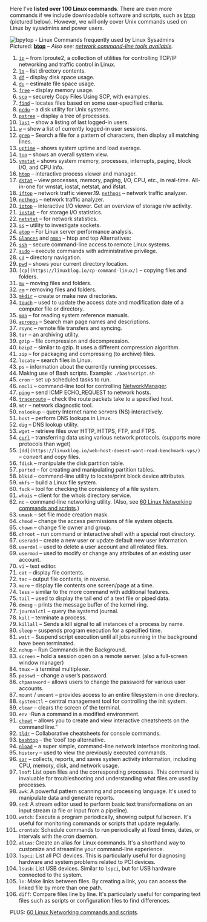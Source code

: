 
Here I've **listed over 100 Linux commands**. There are even more commands if we include downloadable software and scripts, such as  [btop](https://linuxblog.io/btop-the-htop-alternative/)  (pictured below). However, we will only cover Unix commands used on Linux by sysadmins and power users.

![bpytop - Linux Commands frequently used by Linux Sysadmins](https://static.linuxblog.io/wp-content/uploads/2020/10/bpytop-868x469.png "bpytop - Linux Commands frequently used by Linux Sysadmins")  
Pictured:  **[btop](https://linuxblog.io/btop-the-htop-alternative/)**  – *Also see: [network command-line tools available](https://linuxblog.io/linux-networking-commands-scripts/).*

1.  [`ip`](https://linuxblog.io/ip-command-from-iproute2-utilities-for-tcp-ip-networking-in-linux/)  – from Iproute2, a collection of utilities for controlling TCP/IP networking and traffic control in Linux.  
2.  [`ls`](https://linuxblog.io/ls-command-with-examples/)  – list directory contents.  
3.  [`df`](https://linuxblog.io/df-command-in-linux-with-examples/)  – display disk space usage.  
4.  [`du`](https://linuxblog.io/du-estimate-and-summarize-file-and-directory-space-usage-on-linux/)  – estimate file space usage.  
5.  [`free`](https://linuxblog.io/measure-web-server-memory-usage-correctly/)  – display memory usage.  
6.  [`scp`](https://linuxblog.io/linux-securely-copy-files-using-scp/)  – securely Copy Files Using SCP, with examples.  
7.  [`find`](https://linuxblog.io/using-the-find-command-in-linux-with-examples/)  – locates files based on some user-specified criteria.  
8.  [`ncdu`](https://linuxblog.io/linux-ncdu-manage-large-directories/)  – a disk utility for Unix systems.  
9.  [`pstree`](https://linuxblog.io/pstree-command-in-linux-examples/)  – display a tree of processes.  
10.  [`last`](https://linuxblog.io/last-command-in-linux-with-examples-view-history-of-user-logins/)  – show a listing of last logged-in users.  
11.  [`w`](https://linuxblog.io/linux-commands-frequently-used-by-linux-sysadmins-part-1/)  – show a list of currently logged-in user sessions.  
12.  [`grep`](https://linuxblog.io/grep-command-in-linux-w-examples/)  – Search a file for a pattern of characters, then display all matching lines.
13.  [`uptime`](https://linuxblog.io/uptime-command-linux/) – shows system uptime and load average.  
14.  [`top`](https://linuxblog.io/linux-top-customize-it/) – shows an overall system view.  
15.  [`vmstat`](https://linuxblog.io/linux-server-need-ram-upgrade-lets-check-free-top-vmstat-sar/) – shows system memory, processes, interrupts, paging, block I/O, and CPU info.  
16.  [`htop`](https://linuxblog.io/htop-quick-guide-customization/) – interactive process viewer and manager.  
17.  [`dstat`](https://linuxblog.io/dstat-command-in-linux-examples/) – view processes, memory, paging, I/O, CPU, etc., in real-time. All-in-one for vmstat, iostat, netstat, and ifstat.  
18.  [`iftop`](https://linuxblog.io/iftop-command-in-linux-w-examples/)  – network traffic viewer.19.  [`nethogs`](https://github.com/raboof/nethogs) – network traffic analyzer.  
19.  [`nethogs`](https://github.com/raboof/nethogs) – network traffic analyzer.
20.  [`iotop`](https://linuxblog.io/iotop-command-in-linux-w-examples/) – interactive I/O viewer. Get an overview of storage r/w activity.  
21.  [`iostat`](https://linuxblog.io/iostat-command-in-linux-with-examples/) – for storage I/O statistics.  
22.  [`netstat`](https://linuxblog.io/netstat-command-in-linux-with-examples/) – for network statistics.  
23.  [`ss`](https://linuxblog.io/ss-command-in-linux-with-examples/) – utility to investigate sockets.  
24.  [`atop`](https://linuxblog.io/use-atop-linux-server-performance-analysis/)  – For Linux server performance analysis.  
25.  [`Glances`](https://linuxblog.io/alternatives-top-htop/ "htop and top Alternatives: Glances, nmon")  and [`nmon`](https://linuxblog.io/alternatives-top-htop/ "htop and top Alternatives: Glances, nmon")  – htop and top Alternatives:  
26.  [`ssh`](https://linuxblog.io/ssh-security-protecting-your-linux-server-from-threats/)  – secure command-line access to remote Linux systems.  
27.  [`sudo`](https://linuxblog.io/sudo-command-in-linux-with-examples/)  – execute commands with administrative privilege.  
28.  [`cd`](https://linuxblog.io/navigating-the-linux-file-system-with-the-cd-command/)  – directory navigation.  
29.  [`pwd`](https://linuxblog.io/get-started-with-linux-top-10-commands-for-new-users/)  – shows your current directory location.  
30.  `[cp](https://linuxblog.io/cp-command-linux/)`  – copying files and folders.  
31.  [`mv`](https://linuxblog.io/mv-command-in-linux-with-examples/)  – moving files and folders.  
32.  [`rm`](https://linuxblog.io/rm-command-in-linux-w-examples/)  – removing files and folders.  
33.  [`mkdir`](https://linuxblog.io/mkdir-command-in-linux-w-examples/)  – create or make new directories.  
34.  [`touch`](https://linuxblog.io/touch-command-in-linux-w-examples/)  – used to update the access date and modification date of a computer file or directory.  
35.  [`man`](https://linuxblog.io/man-command-in-linux-examples/)  – for reading system reference manuals.  
36.  [`apropos`](https://linuxblog.io/apropos-command-in-linux-w-examples/)  – Search man page names and descriptions.
37.  `rsync`  – remote file transfers and syncing.  
38.  `tar`  – an archiving utility.  
39.  `gzip`  – file compression and decompression.  
40.  `bzip2`  – similar to gzip. It uses a different compression algorithm.  
41.  `zip`  – for packaging and compressing (to archive) files.  
42.  `locate`  – search files in Linux.  
43.  `ps`  – information about the currently running processes.  
44. Making use of Bash scripts. Example:  `./bashscript.sh`  
45.  `cron`  – set up scheduled tasks to run.  
46.  `nmcli`  – command-line tool for controlling  [NetworkManager](https://networkmanager.dev/).  
47.  [`ping`](https://linuxblog.io/ping-command-in-linux-with-examples/)  – send ICMP ECHO_REQUEST to network hosts.  
48.  [`traceroute`](https://linuxblog.io/traceroute-command-in-linux-with-examples/)  – check the route packets take to a specified host.  
49.  `mtr`  – network diagnostic tool.  
50.  `nslookup`  – query Internet name servers (NS) interactively.  
51.  `host`  – perform DNS lookups in Linux.  
52.  `dig`  – DNS lookup utility.
53.  `wget`  – retrieve files over HTTP, HTTPS, FTP, and FTPS.  
54.  [`curl`](https://linuxblog.io/analyze-websites-ttfb-time-first-byte/)  – transferring data using various network protocols. (supports more protocols than wget)  
55.  `[dd](https://linuxblog.io/web-host-doesnt-want-read-benchmark-vps/)`  – convert and copy files.  
56.  `fdisk`  – manipulate the disk partition table.  
57.  `parted`  – for creating and manipulating partition tables.  
58.  `blkid`  – command-line utility to locate/print block device attributes.  
59.  `mkfs`  – build a Linux file system.  
60.  `fsck`  – tool for checking the consistency of a file system.  
61.  `whois`  – client for the whois directory service.  
62.  `nc`  – command-line networking utility. (Also, see [60 Linux Networking commands and scripts](https://linuxblog.io/linux-networking-commands-scripts/).)  
63.  `umask`  – set file mode creation mask.  
64.  `chmod`  – change the access permissions of file system objects.  
65.  `chown`  – change file owner and group.  
66.  `chroot`  – run command or interactive shell with a special root directory.  
67.  `useradd`  – create a new user or update default new user information.  
68.  `userdel`  – used to delete a user account and all related files.  
69.  `usermod`  – used to modify or change any attributes of an existing user account.
70.  `vi`  – text editor.  
71.  `cat`  – display file contents.  
72.  `tac`  – output file contents, in reverse.  
73.  `more`  – display file contents one screen/page at a time.  
74.  `less`  – similar to the more command with additional features.  
75.  `tail`  – used to display the tail end of a text file or piped data.  
76.  `dmesg`  – prints the message buffer of the kernel ring.  
77.  `journalctl`  – query the systemd journal.  
78.  `kill`  – terminate a process.  
79.  `killall` – Sends a kill signal to all instances of a process by name.  
80.  `sleep`  – suspends program execution for a specified time.  
81.  `wait`  – Suspend script execution until all jobs running in the background have been terminated.  
82.  `nohup`  – Run Commands in the Background.  
83.  `screen`  – hold a session open on a remote server. (also a full-screen window manager)  
84.  `tmux`  – a terminal multiplexer.  
85.  `passwd`  – change a user’s password.  
86.  `chpassword`  – allows users to change the password for various user accounts.  
87.  `mount`  /  `umount`  – provides access to an entire filesystem in one directory.  
88.  `systemctl`  – central management tool for controlling the init system.  
89.  `clear`  – clears the screen of the terminal.  
90.  `env`  -Run a command in a modified environment.
91.  [`cheat`](https://github.com/cheat/cheat)  – allows you to create and view interactive cheatsheets on the command line.”  
92.  [`tldr`](https://github.com/tldr-pages/tldr)  – Collaborative cheatsheets for console commands.  
93.  [`bashtop`](https://linuxblog.io/bashtop/)  – the ‘cool’ top alternative.  
94. [`nload`](https://github.com/rolandriegel/nload)  – a super simple, command-line network interface monitoring tool.  
95.  `history`  – used to view the previously executed commands.  
96.  [`sar`](https://linuxblog.io/linux-server-need-ram-upgrade-lets-check-free-top-vmstat-sar/)  – collects, reports, and saves system activity information, including CPU, memory, disk, and network usage.  
97. `lsof`: List open files and the corresponding processes. This command is invaluable for troubleshooting and understanding what files are used by processes.
98. `awk`: A powerful pattern scanning and processing language. It's used to manipulate data and generate reports.
99.  `sed`: A stream editor used to perform basic text transformations on an input stream (a file or input from a pipeline).
100.  `watch`: Execute a program periodically, showing output fullscreen. It's useful for monitoring commands or scripts that update regularly.
101.  `crontab`: Schedule commands to run periodically at fixed times, dates, or intervals with the cron daemon.
102.  `alias`: Create an alias for Linux commands. It's a shorthand way to customize and streamline your command-line experience.
103.  `lspci`: List all PCI devices. This is particularly useful for diagnosing hardware and system problems related to PCI devices.
104.  `lsusb`: List USB devices. Similar to `lspci`, but for USB hardware connected to the system.
105.  `ln`: Make links between files. By creating a link, you can access the linked file by more than one path.
106.  `diff`: Compare files line by line. It's particularly useful for comparing text files such as scripts or configuration files to find differences.

PLUS: [60 Linux Networking commands and scripts](https://linuxblog.io/linux-networking-commands-scripts/ "60 Linux Networking commands and scripts").
